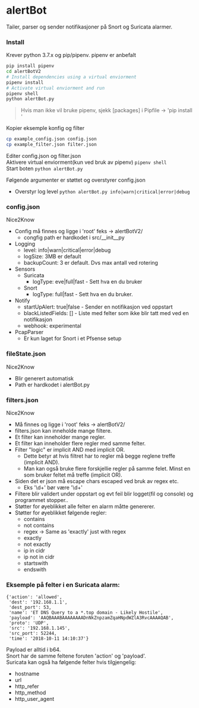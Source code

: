 # alertBot
Tailer, parser og sender notifikasjoner på Snort og Suricata alarmer.
### Install
Krever python 3.7.x og pip/pipenv. pipenv er anbefalt
```bash
pip install pipenv
cd alertBotV2
# Install dependencies using a virtual enviorment
pipenv install
# Activate virtual enviorment and run
pipenv shell
python alertBot.py
```
> Hvis man ikke vil bruke pipenv, sjekk [packages] i Pipfile -> 'pip install <package>'


Kopier eksemple konfig og filter 
```bash
cp example_config.json config.json
cp example_filter.json filter.json
```
Editer config.json og filter.json  
Aktivere virtual enviorment(kun ved bruk av pipenv) `pipenv shell`  
Start boten `python alertBot.py`  

Følgende argumenter er støttet og overstyrer config.json    
* Overstyr log level `python alertBot.py info|warn|critical|error|debug`
### config.json
Nice2Know
* Config må finnes og ligge i 'root' feks -> alertBotV2/
    - congfig path er hardkodet i src/__init__py
* Logging
    - level: info|warn|critical|error|debug
    - logSize: 3MB er default
    - backupCount: 3 er default. Dvs max antall ved rotering
* Sensors
    - Suricata
        - logType: eve|full|fast - Sett hva en du bruker
    - Snort
        - logType: full|fast - Sett hva en du bruker.
* Notify
    - startUpAlert: true|false - Sender en notifikasjon ved oppstart
    - blackListedFields: [] - Liste med felter som ikke blir tatt med ved en notifikasjon
    - webhook: experimental
* PcapParser
    - Er kun laget for Snort i et Pfsense setup
### fileState.json
Nice2Know
* Blir generert automatisk
* Path er hardkodet i alertBot.py
### filters.json
Nice2Know
* Må finnes og ligge i 'root' feks -> alertBotV2/
* filters.json kan inneholde mange filtere.
* Et filter kan inneholder mange regler. 
* Et filter kan inneholder flere regler med samme felter.
* Filter "logic" er implicit AND med implicit OR.
    - Dette betyr at hvis filtret har to regler må begge reglene treffe (implicit AND).
    - Man kan også bruke flere forskjellie regler på samme felet. Minst en som bruker feltet må treffe (implicit OR).
* Siden det er json må escape chars escaped ved bruk av regex etc.
    - Eks '\d+' bør være '\\d+'
* Filtere blir validert under oppstart og evt feil blir logget(fil og console) og programmet stopper..
* Støtter for øyeblikket alle felter en alarm måtte genererer.
* Støtter for øyeblikket følgende regler:
    - contains
    - not contains
    - regex -> Same as 'exactly' just with regex
    - exactly
    - not exactly
    - ip in cidr
    - ip not in cidr
    - startswith
    - endswith

### Eksemple på felter i en Suricata alarm:
```
{'action': 'allowed',
 'dest': '192.168.1.1',
 'dest_port': 53,
 'name': 'ET DNS Query to a *.top domain - Likely Hostile',
 'payload': 'AAQBAAABAAAAAAAADnNkZnpzamZqaHNpdWZlA3RvcAAAAQAB',
 'proto': 'UDP',
 'src': '192.168.1.145',
 'src_port': 52244,
 'time': '2018-10-11 14:10:37'}
```
Payload er alltid i b64.  
Snort har de samme feltene foruten 'action' og 'payload'.  
Suricata kan også ha følgende felter hvis tilgjengelig:
 * hostname
 * url
 * http_refer
 * http_method
 * http_user_agent
 

        
